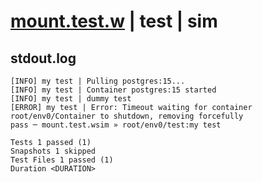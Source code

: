 # [mount.test.w](../../../../../../examples/tests/sdk_tests/container/mount.test.w) | test | sim

## stdout.log
```log
[INFO] my test | Pulling postgres:15...
[INFO] my test | Container postgres:15 started
[INFO] my test | dummy test
[ERROR] my test | Error: Timeout waiting for container root/env0/Container to shutdown, removing forcefully
pass ─ mount.test.wsim » root/env0/test:my test

Tests 1 passed (1)
Snapshots 1 skipped
Test Files 1 passed (1)
Duration <DURATION>
```

